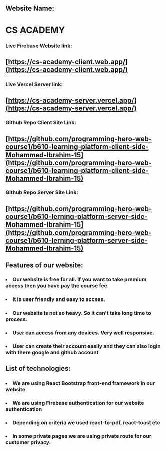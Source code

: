 ## Website Name:
# CS ACADEMY

### Live Firebase Website link: 
## [https://cs-academy-client.web.app/](https://cs-academy-client.web.app/)

### Live Vercel Server link: 
## [https://cs-academy-server.vercel.app/](https://cs-academy-server.vercel.app/)

### Github Repo Client Site Link: 
## [https://github.com/programming-hero-web-course1/b610-learning-platform-client-side-Mohammed-Ibrahim-15](https://github.com/programming-hero-web-course1/b610-learning-platform-client-side-Mohammed-Ibrahim-15)

### Github Repo Server Site Link: 
## [https://github.com/programming-hero-web-course1/b610-lerning-platform-server-side-Mohammed-Ibrahim-15](https://github.com/programming-hero-web-course1/b610-lerning-platform-server-side-Mohammed-Ibrahim-15)

## Features of our website:

### <li>Our website is free for all. If you want to take premium access then you have pay the course fee.</li>
### <li>It is user friendly and easy to access.</li>
### <li>Our website is not so heavy. So it can't take long time to process.</li>
### <li>User can access from any devices. Very well responsive.</li>
### <li>User can create their account easily and they can also login with there google and github account </li>


## List of technologies:

### <li>We are using React Bootstrap front-end framework in our website</li>
### <li>We are using Firebase authentication for our website authentication</li>
### <li>Depending on criteria we used react-to-pdf, react-toast etc </li>
### <li>In some private pages we are using private route for our customer privacy.</li>
